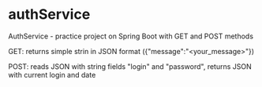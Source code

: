 # authService
AuthService - practice project on Spring Boot with GET and POST methods

GET: returns simple strin in JSON format ({"message":"<your_message>"})

POST: reads JSON with string fields "login" and "password", returns JSON with current login and date

